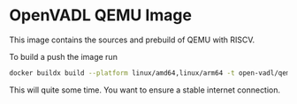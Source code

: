 # OpenVADL QEMU Image

This image contains the sources and prebuild of QEMU with RISCV.

To build a push the image run

```bash
docker buildx build --platform linux/amd64,linux/arm64 -t open-vadl/qemu-riscv64:latest -f Dockerfile --push .
```

This will quite some time. You want to ensure a stable
internet connection.